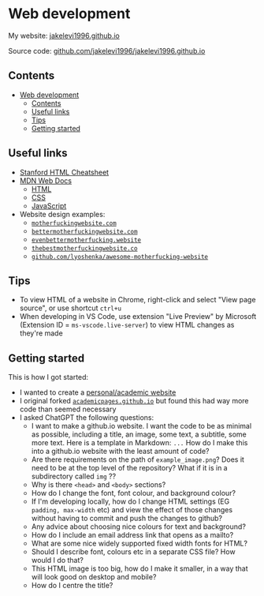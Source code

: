 # Web development

My website: [jakelevi1996.github.io](https://jakelevi1996.github.io/)

Source code: [github.com/jakelevi1996/jakelevi1996.github.io](https://github.com/jakelevi1996/jakelevi1996.github.io)

## Contents

- [Web development](#web-development)
  - [Contents](#contents)
  - [Useful links](#useful-links)
  - [Tips](#tips)
  - [Getting started](#getting-started)

## Useful links

- [Stanford HTML Cheatsheet](https://web.stanford.edu/group/csp/cs21/htmlcheatsheet.pdf)
- [MDN Web Docs](https://developer.mozilla.org/en-US/docs/Web)
  - [HTML](https://developer.mozilla.org/en-US/docs/Web/HTML)
  - [CSS](https://developer.mozilla.org/en-US/docs/Web/CSS)
  - [JavaScript](https://developer.mozilla.org/en-US/docs/Web/JavaScript)
- Website design examples:
  - [`motherfuckingwebsite.com`](https://motherfuckingwebsite.com/)
  - [`bettermotherfuckingwebsite.com`](http://bettermotherfuckingwebsite.com/)
  - [`evenbettermotherfucking.website`](https://evenbettermotherfucking.website/)
  - [`thebestmotherfuckingwebsite.co`](https://thebestmotherfuckingwebsite.co/)
  - [`github.com/lyoshenka/awesome-motherfucking-website`](https://github.com/lyoshenka/awesome-motherfucking-website)

## Tips

- To view HTML of a website in Chrome, right-click and select "View page source", or use shortcut `ctrl+u`
- When developing in VS Code, use extension "Live Preview" by Microsoft (Extension ID = `ms-vscode.live-server`) to view HTML changes as they're made

## Getting started

This is how I got started:

- I wanted to create a [personal/academic website](https://jakelevi1996.github.io/)
- I original forked [`academicpages.github.io`](https://github.com/academicpages/academicpages.github.io) but found this had way more code than seemed necessary
- I asked ChatGPT the following questions:
  - I want to make a github.io website. I want the code to be as minimal as possible, including a title, an image, some text, a subtitle, some more text. Here is a template in Markdown: `...` How do I make this into a github.io website with the least amount of code?
  - Are there requirements on the path of `example_image.png`? Does it need to be at the top level of the repository? What if it is in a subdirectory called `img` ??
  - Why is there `<head>` and `<body>` sections?
  - How do I change the font, font colour, and background colour?
  - If I'm developing locally, how do I change HTML settings (EG `padding, max-width` etc) and view the effect of those changes without having to commit and push the changes to github?
  - Any advice about choosing nice colours for text and background?
  - How do I include an email address link that opens as a mailto?
  - What are some nice widely supported fixed width fonts for HTML?
  - Should I describe font, colours etc in a separate CSS file? How would I do that?
  - This HTML image is too big, how do I make it smaller, in a way that will look good on desktop and mobile?
  - How do I centre the title?
